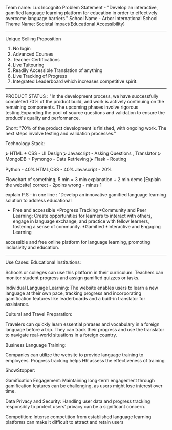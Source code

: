 Team name: Lux Incognito
Problem Statement -  "Develop an interactive, gamified language learning platform for education in order to effectively overcome language barriers."
School Name - Arbor International School
Theme Name: Societal Impact(Educational Accessibility)

-------------------------------
Unique Selling Proposition
1. No login
2. Advanced Courses 
3. Teacher  Certifications 
4. Live Tuitouring 
5. Readily Accessible Translation of anything
6. Live Tracking of Progress
7. Integrated Leaderboard which increases competitive spirit.



------------------------------



PRODUCT STATUS :
"In the development process, we have successfully completed 70% of the product build, and work is actively continuing on the remaining components. The upcoming phases involve rigorous testing,Expanding the pool of source questions and validation to ensure the product's quality and performance.

Short: "70% of the product development is finished, with ongoing work. The next steps involve testing and validation processes."

Technology Stack:

⮚ HTML + CSS - UI Design
⮚ Javascript - Asking Questions , Translator
⮚ MongoDB + Pymongo - Data Retrieving 
⮚ Flask - Routing

Python - 40%
HTML,CSS - 40%
Javascript - 20%

Flowchart of something; 5 min = 3 min explanation + 2 min demo   [Explain the website]
correct - 2poins
wrong - minus 1


explain P.S - in one line : "Develop an innovative gamified language learning solution to address educational

* Free and accessible
*Progress Tracking
*Community and Peer Learning: Create opportunities for learners to interact with others, engage in language exchange, and practice with fellow learners, fostering a sense of community.
*Gamified
*Interactive and Engaging Learning


accessible and free online platform for language learning, promoting inclusivity and education.


----------------------

Use Cases: 
Educational Institutions:

Schools or colleges can use this platform in their curriculum. Teachers can monitor student progress and assign gamified quizzes or tasks.


Individual Language Learning:
The website enables users to learn a new language at their own pace, tracking progress and incorporating gamification features like leaderboards and a built-in translator for assistance.


Cultural and Travel Preparation:

Travelers can quickly learn essential phrases and vocabulary in a foreign language before a trip. They can track their progress and use the translator to navigate real-world situations in a foreign country.


Business Language Training:

Companies can utilize the website to provide language training to employees. Progress tracking helps HR assess the effectiveness of training



ShowStopper:


Gamification Engagement: Maintaining long-term engagement through gamification features can be challenging, as users might lose interest over time.

Data Privacy and Security: Handling user data and progress tracking responsibly to protect users' privacy can be a significant concern.

Competition: Intense competition from established language learning platforms can make it difficult to attract and retain users

